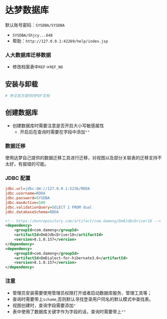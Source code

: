 # 达梦数据库
<!-- @author DHJT 2019-09-26 -->

默认账号密码：`SYSDBA/SYSDBA`
- `SYSDBA/Shjcy...648`
- 帮助：`http://127.0.0.1:42269/help/index.jsp`

### 人大数据库迁移数据
- 修改档案表中`REF`->`REF_NO`

## 安装与卸载
```sh
# 参见官方提供的PDF文档
```

## 创建数据库
- 创建数据库时需要注意是否开启大小写敏感属性
    + 开启后在查询时需要在字段中添加`""`

### 数据迁移
使用达梦自己提供的数据迁移工具进行迁移，对视图以及部分关联表的迁移支持不太好，有报错的可能。

### JDBC 配置
```ini
jdbc.url=jdbc:dm://127.0.0.1:5236/RDDA
jdbc.username=RDDA
jdbc.password=SYSDBA
jdbc.maxActive=500
jdbc.validationQuery=SELECT 1 FROM dual
jdbc.databaseSchema=RDDA
```
```xml
<!-- https://mvnrepository.com/artifact/com.dameng/Dm8JdbcDriver18 -->
<dependency>
    <groupId>com.dameng</groupId>
    <artifactId>Dm8JdbcDriver18</artifactId>
    <version>8.1.0.157</version>
</dependency>
<dependency>
    <groupId>com.dameng</groupId>
    <artifactId>DmDialect-for-hibernate3.6</artifactId>
    <version>8.1.0.157</version>
</dependency>
```

### 注意
- 管理员安装需要使用管理员权限打开或者启动数据库服务、管理工具等；
- 查询时需要带上`schame`,否则默认寻找登录用户同名的默认模式中查找表。
- 视图创建时，查询字段需要添加`"`
- 表中使用了数据库关键字作为字段的话，查询时需要带上`""`

[1]: https://blog.csdn.net/FANGHAOWEN_/article/details/101076665 '达梦数据库查询比oracle慢接近一百倍的原因！'
[2]: https://blog.csdn.net/qisoft1213/article/details/100975219 'SQLSERVER数据库迁移至国产达梦数据库'
[3]: https://blog.csdn.net/wllpeter/article/details/79486426 'spring-data-jpa 连接达梦数据库（DM）文档'